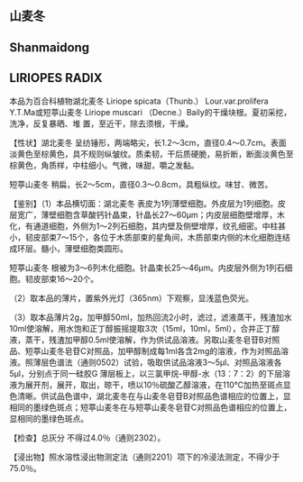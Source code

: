 ## 山麦冬

## Shanmaidong

## LIRIOPES RADIX

本品为百合科植物湖北麦冬 Liriope spicata（Thunb.） Lour.var.prolifera Y.T.Ma或短葶山麦冬 Liriope muscari  （Decne.）Baily的干燥块根。夏初采挖，洗净，反复暴晒、堆 置，至近干，除去须根，干燥。

【性状】湖北麦冬 呈纺锤形，两端略尖，长1.2～3cm，直径0.4～0.7cm。表面淡黄色至棕黄色，具不规则纵皱纹。质柔韧，干后质硬脆，易折断，断面淡黄色至棕黄色，角质样，中柱细小。气微，味甜，嚼之发黏。

短葶山麦冬 稍扁，长2～5cm，直径0.3～0.8cm，具粗纵纹。味甘、微苦。

【鉴别】（1）本品横切面：湖北麦冬 表皮为1列薄壁细胞。外皮层为1列细胞。皮层宽广，薄壁细胞含草酸钙针晶束，针晶长27～60μm；内皮层细胞壁增厚，木化，有通道细胞，外侧为1～2列石细胞，其内壁及侧壁增厚，纹孔细密。中柱甚小，韧皮部束7～15个，各位于木质部束的星角间，木质部束内侧的木化细胞连结成环层。髓小，薄壁细胞类圆形。

短葶山麦冬 根被为3～6列木化细胞。针晶束长25～46μm。内皮层外侧为1列石细胞。韧皮部束16～20个。

（2）取本品的薄片，置紫外光灯（365nm）下观察，显浅蓝色荧光。

（3）取本品薄片2g，加甲醇50ml，加热回流2小时，滤过，滤液蒸干，残渣加水10ml使溶解，用水饱和正丁醇振摇提取3次（15ml，10ml，5ml），合并正丁醇液，蒸干，残渣加甲醇0.5ml使溶解，作为供试品溶液。另取山麦冬皂苷B对照品、短葶山麦冬皂苷C对照品，加甲醇制成每1ml各含2mg的溶液，作为对照品溶液。照薄层色谱法（通则0502）试验，吸取供试品溶液3～5μl、对照品溶液各5μl，分别点于同一硅胶G 薄层板上，以三氯甲烷-甲醇-水（13：7：2）的下层溶液为展开剂，展开，取出，晾干，喷以10％硫酸乙醇溶液，在110℃加热至斑点显色清晰。供试品色谱中，湖北麦冬在与山麦冬皂苷B对照品色谱相应的位置上，显相同的墨绿色斑点；短葶山麦冬在与短葶山麦冬皂苷C对照品色谱相应的位置上，显相同的墨绿色斑点。

【检查】总灰分 不得过4.0％（通则2302）。

【浸出物】照水溶性浸出物测定法（通则2201）项下的冷浸法测定，不得少于75.0％。
